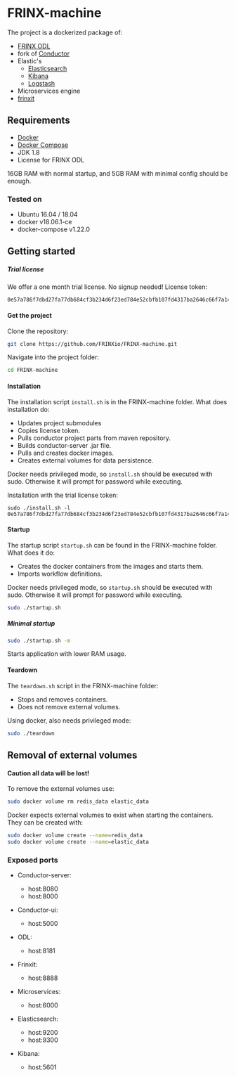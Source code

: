 # FRINX-machine
The project is a dockerized package of: 

* [FRINX ODL]
* fork of [Conductor]
* Elastic's
    * [Elasticsearch]
    * [Kibana]
    * [Logstash]
* Microservices engine
* [frinxit]



## Requirements
* [Docker](https://www.docker.com/)
* [Docker Compose](https://github.com/docker/compose)
* JDK 1.8
* License for FRINX ODL

16GB RAM with normal startup, and 5GB RAM with minimal config should be enough. 

### Tested on
* Ubuntu 16.04 / 18.04
* docker v18.06.1-ce
* docker-compose v1.22.0



## Getting started
##### Trial license
We offer a one month trial license. No signup needed!
License token:
```
0e57a786f7dbd27fa77db684cf3b234d6f23ed784e52cbfb107fd4317ba2646c66f7a141b0e823946d8f9d956852c95d33dc82f945779b1c9969049e94935b2a
```

#### Get the project
Clone the repository:
```bash
git clone https://github.com/FRINXio/FRINX-machine.git
```
Navigate into the project folder:
```bash
cd FRINX-machine
```

 
#### Installation
The installation script `install.sh` is in the FRINX-machine folder. 
What does installation do:
* Updates project submodules
* Copies license token. 
* Pulls conductor project parts from maven repository.
* Builds conductor-server .jar file.
* Pulls and creates docker images.
* Creates external volumes for data persistence.


Docker needs privileged mode, so `install.sh` should be executed with sudo. Otherwise it will prompt for password while executing.

Installation with the trial license token:
```
sudo ./install.sh -l 0e57a786f7dbd27fa77db684cf3b234d6f23ed784e52cbfb107fd4317ba2646c66f7a141b0e823946d8f9d956852c95d33dc82f945779b1c9969049e94935b2a
```

#### Startup
The startup script `startup.sh` can be found in the FRINX-machine folder.
What does it do:
* Creates the docker containers from the images and starts them.
* Imports workflow definitions.


Docker needs privileged mode, so `startup.sh` should be executed with sudo. Otherwise it will prompt for password while executing.
```bash
sudo ./startup.sh
```
##### Minimal startup
```bash
sudo ./startup.sh -m
```
Starts application with lower RAM usage.

#### Teardown
The `teardown.sh` script in the FRINX-machine folder:
* Stops and removes containers.
* Does not remove external volumes.

Using docker, also needs privileged mode:
```bash
sudo ./teardown
```

## Removal of external volumes
#### **Caution all data will be lost!**

To remove the external volumes use:
```bash
sudo docker volume rm redis_data elastic_data
```
Docker expects external volumes to exist when starting the containers.
They can be created with:
```bash
sudo docker volume create --name=redis_data
sudo docker volume create --name=elastic_data
```

### Exposed ports
* Conductor-server: 
	* host:8080
	* host:8000

* Conductor-ui: 
	* host:5000

* ODL: 
	* host:8181

* Frinxit: 
	* host:8888

* Microservices: 
	* host:6000

* Elasticsearch: 
	* host:9200
	* host:9300
* Kibana:
    * host:5601



[FRINX ODL]: <https://frinx.io/odl_distribution>
[Conductor]: <https://github.com/FRINXio/conductor>
[frinxit]: <https://github.com/FRINXio/frinxit>
[Elasticsearch]: <https://www.elastic.co/products/elasticsearch>
[Kibana]: <https://www.elastic.co/products/kibana>
[Logstash]: <https://www.elastic.co/products/logstash>
